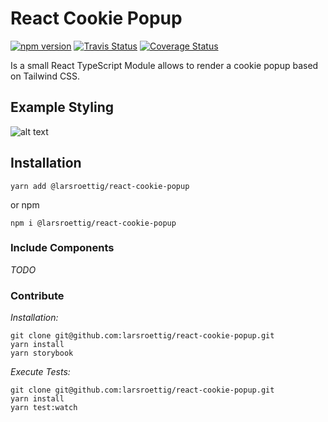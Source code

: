 # React Cookie Popup

[![npm version](https://badge.fury.io/js/%40larsroettig%2Freact-cookie-popup.svg)](https://badge.fury.io/js/%40larsroettig%2Freact-cookie-popup)
[![Travis Status](https://travis-ci.org/larsroettig/react-cookie-popup.svg?branch=master)](https://travis-ci.org/larsroettig/react-cookie-popup.svg?branch=master)
[![Coverage Status](https://coveralls.io/repos/github/larsroettig/react-cookie-popup/badge.svg?branch=master)](https://coveralls.io/github/larsroettig/react-cookie-popup?branch=master)

Is a small React TypeScript Module allows to render a cookie popup based on Tailwind CSS.

## Example Styling

![alt text](https://github.com/larsroettig/react-cookie-popup/blob/master/doc/react_modal.png)

## Installation

```shell
yarn add @larsroettig/react-cookie-popup
```

or npm

```shell
npm i @larsroettig/react-cookie-popup
```

### Include Components

_TODO_

### Contribute

_Installation:_

```
git clone git@github.com:larsroettig/react-cookie-popup.git
yarn install
yarn storybook
```

_Execute Tests:_

```
git clone git@github.com:larsroettig/react-cookie-popup.git
yarn install
yarn test:watch
```
